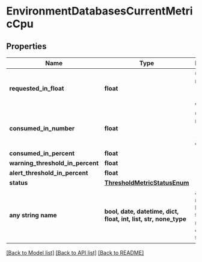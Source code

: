 # EnvironmentDatabasesCurrentMetricCpu


## Properties
Name | Type | Description | Notes
------------ | ------------- | ------------- | -------------
**requested_in_float** | **float** | unit is millicores (m). 1000m &#x3D; 1 cpu | [optional] 
**consumed_in_number** | **float** | unit is millicores (m). 1000m &#x3D; 1 cpu | [optional] 
**consumed_in_percent** | **float** |  | [optional] 
**warning_threshold_in_percent** | **float** |  | [optional] 
**alert_threshold_in_percent** | **float** |  | [optional] 
**status** | [**ThresholdMetricStatusEnum**](ThresholdMetricStatusEnum.md) |  | [optional] 
**any string name** | **bool, date, datetime, dict, float, int, list, str, none_type** | any string name can be used but the value must be the correct type | [optional]

[[Back to Model list]](../README.md#documentation-for-models) [[Back to API list]](../README.md#documentation-for-api-endpoints) [[Back to README]](../README.md)


